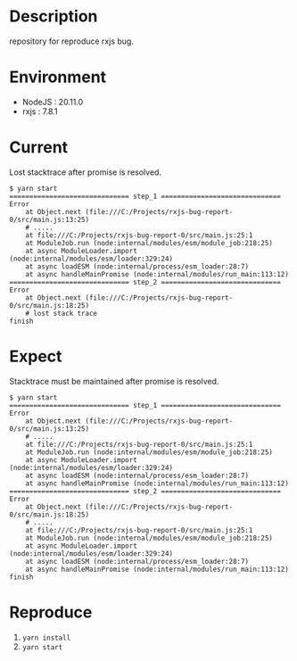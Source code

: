 # Description

repository for reproduce rxjs bug.


# Environment

- NodeJS : 20.11.0
- rxjs : 7.8.1


# Current

Lost stacktrace after promise is resolved.

```shell
$ yarn start
============================== step_1 ==============================
Error
    at Object.next (file:///C:/Projects/rxjs-bug-report-0/src/main.js:13:25)
    # .....
    at file:///C:/Projects/rxjs-bug-report-0/src/main.js:25:1
    at ModuleJob.run (node:internal/modules/esm/module_job:218:25)
    at async ModuleLoader.import (node:internal/modules/esm/loader:329:24)
    at async loadESM (node:internal/process/esm_loader:28:7)
    at async handleMainPromise (node:internal/modules/run_main:113:12)
============================== step_2 ==============================
Error
    at Object.next (file:///C:/Projects/rxjs-bug-report-0/src/main.js:18:25)
    # lost stack trace
finish

```


# Expect

Stacktrace must be maintained after promise is resolved.

```shell
$ yarn start
============================== step_1 ==============================
Error
    at Object.next (file:///C:/Projects/rxjs-bug-report-0/src/main.js:13:25)
    # .....
    at file:///C:/Projects/rxjs-bug-report-0/src/main.js:25:1
    at ModuleJob.run (node:internal/modules/esm/module_job:218:25)
    at async ModuleLoader.import (node:internal/modules/esm/loader:329:24)
    at async loadESM (node:internal/process/esm_loader:28:7)
    at async handleMainPromise (node:internal/modules/run_main:113:12)
============================== step_2 ==============================
Error
    at Object.next (file:///C:/Projects/rxjs-bug-report-0/src/main.js:18:25)
    # .....
    at file:///C:/Projects/rxjs-bug-report-0/src/main.js:25:1
    at ModuleJob.run (node:internal/modules/esm/module_job:218:25)
    at async ModuleLoader.import (node:internal/modules/esm/loader:329:24)
    at async loadESM (node:internal/process/esm_loader:28:7)
    at async handleMainPromise (node:internal/modules/run_main:113:12)
finish

```


# Reproduce

1. `yarn install`
2. `yarn start`
